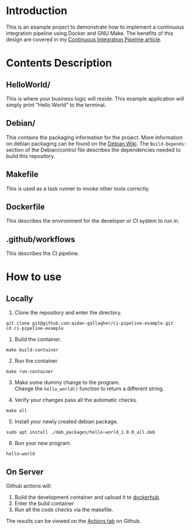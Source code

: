 # Introduction

This is an example project to demonstrate how to implement a continuous integration pipeline using Docker and GNU Make.
The benefits of this design are covered in my [Continuous Integration Pipeline article](https://aidan-gallagher.github.io/blog/continuous-integration-pipeline/).

# Contents Description

## HelloWorld/

This is where your business logic will reside. This example application will simply print "Hello World" to the terminal.

## Debian/

This contains the packaging information for the project. More information on debian packaging can be found on the [Debian Wiki](https://wiki.debian.org/Packaging).
The `Build-Depends:` section of the Debian/control file describes the dependencies needed to build this repository.

## Makefile

This is used as a task runner to invoke other tools correctly.

## Dockerfile

This describes the environment for the developer or CI system to run in.

## .github/workflows

This describes the CI pipeline.

# How to use

## Locally

1. Clone the repository and enter the directory.

```
git clone git@github.com:aidan-gallagher/ci-pipeline-example.git
cd ci-pipeline-example
```

1. Build the container.

```
make build-container
```

2. Run the container.

```
make run-container
```

3. Make some dummy change to the program.  
   Change the `hello_world()` function to return a different string.

4. Verify your changes pass all the automatic checks.

```
make all
```

5. Install your newly created debian package.

```
sudo apt install ./deb_packages/hello-world_1.0.0_all.deb
```

6. Run your new program.

```
hello-world
```

## On Server

Github actions will:

1. Build the development container and upload it to [dockerhub](https://hub.docker.com/repository/docker/aidangallagher/helloworld-build-container).
2. Enter the build container
3. Run all the code checks via the makefile.

The results can be viewed on the [Actions tab](https://github.com/aidan-gallagher/ci-pipeline-example/actions) on Github.
